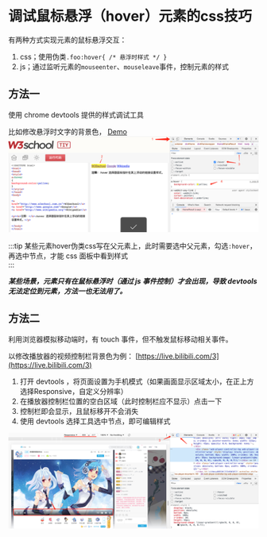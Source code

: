 # 调试鼠标悬浮（hover）元素的css技巧

有两种方式实现元素的鼠标悬浮交互：  
1. css；使用伪类`.foo:hover{ /* 悬浮时样式 */ }`  
2. js；通过监听元素的`mouseenter`、`mouseleave`事件，控制元素的样式  

## 方法一
使用 chrome devtools 提供的样式调试工具  

比如修改悬浮时文字的背景色， [Demo](https://www.w3school.com.cn/tiy/t.asp?f=eg_css_sel_hover)    
![](./debug-hover-1.png)  

:::tip
某些元素hover伪类css写在父元素上，此时需要选中父元素，勾选`:hover`，再选中节点，才能 css 面板中看到样式  
:::


***某些场景，元素只有在鼠标悬浮时（通过 js 事件控制）才会出现，导致 devtools 无法定位到元素，方法一也无法用了。***  

## 方法二
利用浏览器模拟移动端时，有 touch 事件，但不触发鼠标移动相关事件。  

以修改播放器的视频控制栏背景色为例： [https://live.bilibili.com/3](https://live.bilibili.com/3)  

1. 打开 devtools ，将页面设置为手机模式（如果画面显示区域太小，在正上方选择Responsive，自定义分辨率）    
2. 在播放器控制栏位置的空白区域（此时控制栏应不显示）点击一下  
3. 控制栏即会显示，且鼠标移开不会消失  
4. 使用 devtools 选择工具选中节点，即可编辑样式  

![](./debug-hover-2.png)  